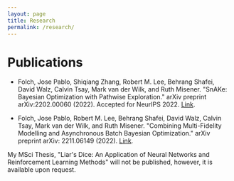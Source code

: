 ```yaml
---
layout: page
title: Research
permalink: /research/
---
```

# Publications

- Folch, Jose Pablo, Shiqiang Zhang, Robert M. Lee, Behrang Shafei, David Walz, Calvin Tsay, Mark van der Wilk, and Ruth Misener. "SnAKe: Bayesian 
Optimization with Pathwise Exploration." arXiv preprint arXiv:2202.00060 
(2022). Accepted for NeurIPS 2022. [Link](https://arxiv.org/abs/2202.00060).

- Folch, Jose Pablo, Robert M. Lee, Behrang Shafei, David Walz, Calvin Tsay, Mark van der Wilk, and Ruth Misener. "Combining Multi-Fidelity Modelling and Asynchronous Batch Bayesian Optimization." arXiv preprint arXiv: 2211.06149 (2022). [Link](https://arxiv.org/abs/2211.06149).


My MSci Thesis, "Liar's Dice: An Application of Neural Networks and Reinforcement Learning Methods" will not be published, however, it is available upon request.
